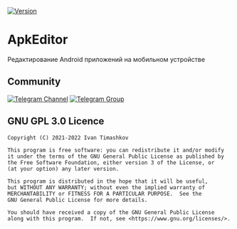 [![Version](https://img.shields.io/badge/AB-1.12.0-blue.svg?style=flat-square)](https://github.com/TimScriptov/ApkEditor)

# ApkEditor

   Редактирование Android приложений на мобильном устройстве

## Community

[![Telegram Channel](https://img.shields.io/badge/Telegram-Channel-blue.svg?style=flat-square)](https://t.me/apkeditor2021)
[![Telegram Group](https://img.shields.io/badge/Telegram-Group-blue.svg?style=flat-square)](https://t.me/dexprotect)

## GNU GPL 3.0 Licence

    Copyright (C) 2021-2022 Ivan Timashkov

    This program is free software: you can redistribute it and/or modify
    it under the terms of the GNU General Public License as published by
    the Free Software Foundation, either version 3 of the License, or
    (at your option) any later version.

    This program is distributed in the hope that it will be useful,
    but WITHOUT ANY WARRANTY; without even the implied warranty of
    MERCHANTABILITY or FITNESS FOR A PARTICULAR PURPOSE.  See the
    GNU General Public License for more details.

    You should have received a copy of the GNU General Public License
    along with this program.  If not, see <https://www.gnu.org/licenses/>.
